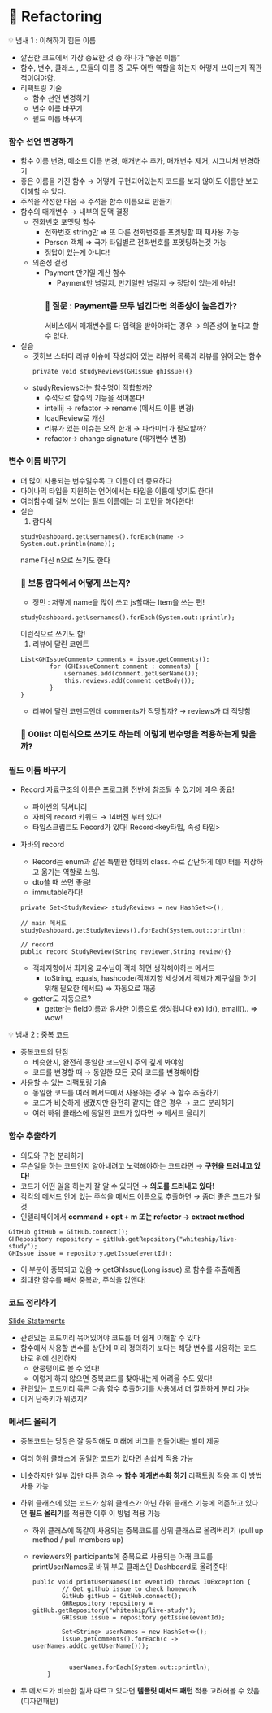 # 📌 Refactoring

<aside>
💡 냄새 1 : 이해하기 힘든 이름

</aside>

- 깔끔한 코드에서 가장 중요한 것 중 하나가 “좋은 이름”
- 함수, 변수, 클래스 , 모듈의 이름 중 모두 어떤 역할을 하는지 어떻게 쓰이는지 직관적이여야함.
- 리팩토링 기술
  - 함수 선언 변경하기
  - 변수 이름 바꾸기
  - 필드 이름 바꾸기

### 함수 선언 변경하기

- 함수 이름 변경, 메소드 이름 변경, 매개변수 추가, 매개변수 제거, 시그니처 변경하기
- 좋은 이름을 가진 함수 → 어떻게 구현되어있는지 코드를 보지 않아도 이름만 보고 이해할 수 있다.
- 주석을 작성한 다음 → 주석을 함수 이름으로 만들기
- 함수의 매개변수
  → 내부의 문맥 결정
  - 전화번호 포멧팅 함수
    - 전화번호 string만 ⇒ 또 다른 전화번호를 포멧팅할 때 재사용 가능
    - Person 객체 ⇒ 국가 타입별로 전화번호를 포멧팅하는것 가능
    - 정답이 있는게 아니다!
  - 의존성 결정
    - Payment 만기일 계산 함수
      - Payment만 넘길지, 만기일만 넘길지 → 정답이 있는게 아님!
      ### 💭 질문 : Payment를 모두 넘긴다면 의존성이 높은건가?
      서비스에서 매개변수를 다 입력을 받아야하는 경우 → 의존성이 높다고 할 수 없다.
- 실습
  - 깃허브 스터디 리뷰 이슈에 작성되어 있는 리뷰어 목록과 리뷰를 읽어오는 함수
    ```tsx
    private void studyReviews(GHIssue ghIssue){}
    ```
  - studyReviews라는 함수명이 적합할까?
    - 주석으로 함수의 기능을 적어본다!
    - intellij → refactor → rename (메서드 이름 변경)
    - loadReview로 개선
    - 리뷰가 있는 이슈는 오직 한개 → 파라미터가 필요할까?
    - refactor→ change signature (매개변수 변경)

### 변수 이름 바꾸기

- 더 많이 사용되는 변수일수록 그 이름이 더 중요하다
- 다이나믹 타입을 지원하는 언어에서는 타입을 이름에 넣기도 한다!
- 여러함수에 걸쳐 쓰이는 필드 이름에는 더 고민을 해야한다!
- 실습
  1. 람다식
  ```tsx
  studyDashboard.getUsernames().forEach(name -> System.out.println(name));
  ```
  name 대신 n으로 쓰기도 한다
  ### **💭 보통 람다에서 어떻게 쓰는지?**
  - 정민 : 저렇게 name을 많이 쓰고 js할때는 Item을 쓰는 편!
  ```tsx
  studyDashboard.getUsernames().forEach(System.out::println);
  ```
  이런식으로 쓰기도 함!
  1. 리뷰에 달린 코멘트
  ```tsx
  List<GHIssueComment> comments = issue.getComments();
          for (GHIssueComment comment : comments) {
              usernames.add(comment.getUserName());
              this.reviews.add(comment.getBody());
          }
  }
  ```
  - 리뷰에 달린 코멘트인데 comments가 적당할까? → reviews가 더 적당함
  ### 💭 00list 이런식으로 쓰기도 하는데 이렇게 변수명을 적용하는게 맞을까?

### 필드 이름 바꾸기

- Record 자료구조의 이름은 프로그램 전반에 참조될 수 있기에 매우 중요!
  - 파이썬의 딕셔너리
  - 자바의 record 키워드 → 14버전 부터 있다!
  - 타입스크립트도 Record가 있다! Record<key타입, 속성 타입>
- 자바의 record

  - Record는 enum과 같은 특별한 형태의 class. 주로 간단하게 데이터를 저장하고 옮기는 역할로 쓰임.
  - dto쓸 때 쓰면 좋음!
  - immutable하다!

  ```tsx
  private Set<StudyReview> studyReviews = new HashSet<>();

  // main 메서드
  studyDashboard.getStudyReviews().forEach(System.out::println);

  // record
  public record StudyReview(String reviewer,String review){}
  ```

  - 객체지향에서 최지웅 교수님이 객체 하면 생각해야하는 메서드
    - toString, equals, hashcode(객체지향 세상에서 객체가 제구실을 하기 위해 필요한 메서드) ⇒ 자동으로 재공
  - getter도 자동으로?
    - getter는 field이름과 유사한 이름으로 생성됩니다 ex) id(), email()..
      ⇒ wow!

<aside>
💡 냄새 2 : 중복 코드

</aside>

- 중복코드의 단점
  - 비슷한지, 완전히 동일한 코드인지 주의 깊게 봐야함
  - 코드를 변경할 때 → 동일한 모든 곳의 코드를 변경해야함
- 사용할 수 있는 리팩토링 기술
  - 동일한 코드를 여러 메서드에서 사용하는 경우 → 함수 추출하기
  - 코드가 비슷하게 생겼지만 완전히 같지는 않은 경우 → 코드 분리하기
  - 여러 하위 클래스에 동일한 코드가 있다면 → 메서드 올리기

### 함수 추출하기

- 의도와 구현 분리하기
- 무슨일을 하는 코드인지 알아내려고 노력해야하는 코드라면 → **구현을 드러내고 있다!**
- 코드가 어떤 일을 하는지 잘 알 수 있다면 → **의도를 드러내고 있다!**
- 각각의 메서드 안에 있는 주석을 메서드 이름으로 추출하면 → 좀더 좋은 코드가 될 것
- 인텔리제이에서 **command + opt + m 또는 refactor → extract method**

```tsx
GitHub gitHub = GitHub.connect();
GHRepository repository = gitHub.getRepository("whiteship/live-study");
GHIssue issue = repository.getIssue(eventId);
```

- 이 부분이 중복되고 있음 → getGhIssue(Long issue) 로 함수를 추출해줌
- 최대한 함수를 빼서 중복과, 주석을 없앤다!

### 코드 정리하기

[Slide Statements](https://refactoring.com/catalog/slideStatements.html)

- 관련있는 코드끼리 묶어있어야 코드를 더 쉽게 이해할 수 있다
- 함수에서 사용할 변수를 상단에 미리 정의하기 보다는 해당 변수를 사용하는 코드 바로 위에 선언하자
  - 한뭉탱이로 볼 수 있다!
  - 이렇게 하지 않으면 중복코드를 찾아내는게 어려울 수도 있다!
- 관련있는 코드끼리 묶은 다음 함수 추출하기를 사용해서 더 깔끔하게 분리 가능
- 이거 단축키가 뭐였지?

### 메서드 올리기

- 중복코드는 당장은 잘 동작해도 미래에 버그를 만들어내는 빌미 제공
- 여러 하위 클래스에 동일한 코드가 있다면 손쉽게 적용 가능
- 비슷하지만 일부 값만 다른 경우 → **함수 매개변수화 하기** 리팩토링 적용 후 이 방법 사용 가능
- 하위 클래스에 있는 코드가 상위 클래스가 아닌 하위 클래스 기능에 의존하고 있다면 **필드 올리기**를 적용한 이후 이 방법 적용 가능

  - 하위 클래스에 똑같이 사용되는 중복코드를 상위 클래스로 올려버리기 (pull up method / pull members up)
  - reviewers와 participants에 중복으로 사용되는 아래 코드를 printUserNames로 바꿔 부모 클래스인 Dashboard로 올려준다!

    ```tsx
    public void printUserNames(int eventId) throws IOException {
            // Get github issue to check homework
            GitHub gitHub = GitHub.connect();
            GHRepository repository = gitHub.getRepository("whiteship/live-study");
            GHIssue issue = repository.getIssue(eventId);

            Set<String> userNames = new HashSet<>();
            issue.getComments().forEach(c -> userNames.add(c.getUserName()));


    	      userNames.forEach(System.out::println);
        }
    ```

- 두 메서드가 비슷한 절차 따르고 있다면 **템플릿 메서드 패턴** 적용 고려해볼 수 있음 (디자인패턴)
